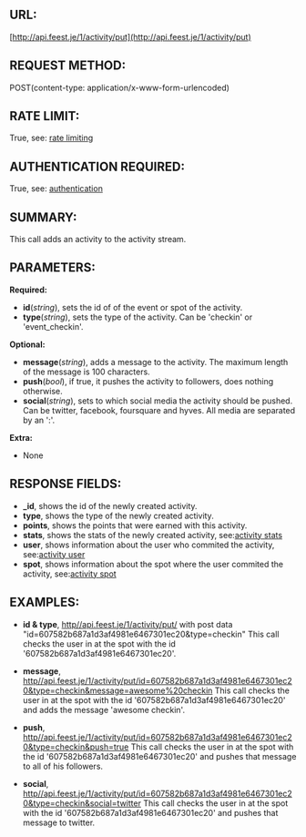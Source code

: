 URL:
----
[http://api.feest.je/1/activity/put](http://api.feest.je/1/activity/put)

REQUEST METHOD:
---------------
POST(content-type: application/x-www-form-urlencoded)


RATE LIMIT:
-----------
True, see: [rate limiting](<link naar ratelimitpagina>)

AUTHENTICATION REQUIRED:
------------------------
True, see: [authentication](<link naar authenticationpagina>)

SUMMARY:
--------
This call adds an activity to the activity stream.

PARAMETERS:
-----------

**Required:**

 - **id**(*string*), sets the id of of the event or spot of the activity.
 - **type**(*string*), sets the type of the activity. Can be 'checkin' or 'event_checkin'.

**Optional:**

 - **message**(*string*), adds a message to the activity. The maximum length of the message is 100 characters.
 - **push**(*bool*), if true, it pushes the activity to followers, does nothing otherwise.
 - **social**(*string*), sets to which social media the activity should be pushed. Can be twitter, facebook, foursquare and hyves. All media are separated by an ':'.
 
 
**Extra:**

 - None

RESPONSE FIELDS:
----------------
 - **_id**, shows the id of the newly created activity.
 - **type**, shows the type of the newly created activity.
 - **points**, shows the points that were earned with this activity.
 - **stats**, shows the stats of the newly created activity, see:[activity stats](<link naar stats pagina>)
 - **user**, shows information about the user who commited the activity, see:[activity user](<link naar user pagina>)
 - **spot**, shows information about the spot where the user commited the activity, see:[activity spot](<link naar spot pagina>)
 

EXAMPLES:
---------
 
 - **id & type**, [http//api.feest.je/1/activity/put/](http//api.feest.je/1/activity/put/) with post data "id=607582b687a1d3af4981e6467301ec20&type=checkin"
 This call checks the user in at the spot with the id '607582b687a1d3af4981e6467301ec20'.
 
 - **message**, [http//api.feest.je/1/activity/put/id=607582b687a1d3af4981e6467301ec20&type=checkin&message=awesome%20checkin](http//api.feest.je/1/activity/put/id=607582b687a1d3af4981e6467301ec20&type=checkin&message=awesome%checkin)
 This call checks the user in at the spot with the id '607582b687a1d3af4981e6467301ec20' and adds the message 'awesome checkin'.
 
 - **push**, [http//api.feest.je/1/activity/put/id=607582b687a1d3af4981e6467301ec20&type=checkin&push=true](http//api.feest.je/1/activity/put/id=607582b687a1d3af4981e6467301ec20&type=checkin&push=true)
 This call checks the user in at the spot with the id '607582b687a1d3af4981e6467301ec20' and pushes that message to all of his followers.
 
 - **social**, [http//api.feest.je/1/activity/put/id=607582b687a1d3af4981e6467301ec20&type=checkin&social=twitter](http//api.feest.je/1/activity/put/id=607582b687a1d3af4981e6467301ec20&type=checkin&social=twitter)
 This call checks the user in at the spot with the id '607582b687a1d3af4981e6467301ec20' and pushes that message to twitter.
